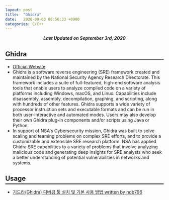 ```yaml
---
layout: post
title:  "Ghidra"
date:   2020-09-03 08:56:33 +0900
categories: C/C++
---
```


<div style="text-align: center"><i><b>Last Updated on September 3rd, 2020</b></i></div>

## Ghidra
<hr style="height: 2px; border:none; margin-top: -1em; margin-bottom:0.5em; padding: 0; background:black">

* [Official Website](https://ghidra-sre.org/)
* Ghidra is a software reverse engineering (SRE) framework created and maintained by the National Security Agency Research Directorate. This framework includes a suite of full-featured, high-end software analysis tools that enable users to analyze compiled code on a variety of platforms including Windows, macOS, and Linux. Capabilities include disassembly, assembly, decompilation, graphing, and scripting, along with hundreds of other features. Ghidra supports a wide variety of processor instruction sets and executable formats and can be run in both user-interactive and automated modes. Users may also develop their own Ghidra plug-in components and/or scripts using Java or Python.
* In support of NSA's Cybersecurity mission, Ghidra was built to solve scaling and teaming problems on complex SRE efforts, and to provide a customizable and extensible SRE research platform. NSA has applied Ghidra SRE capabilities to a variety of problems that involve analyzing malicious code and generating deep insights for SRE analysts who seek a better understanding of potential vulnerabilities in networks and systems.

## Usage
<hr style="height: 2px; border:none; margin-top: -1em; margin-bottom:0.5em; padding: 0; background:black">

* [기드라(Ghidra) 디버깅 툴 설치 및 기본 사용 방법 written by ndb796](https://ndb796.tistory.com/323)


